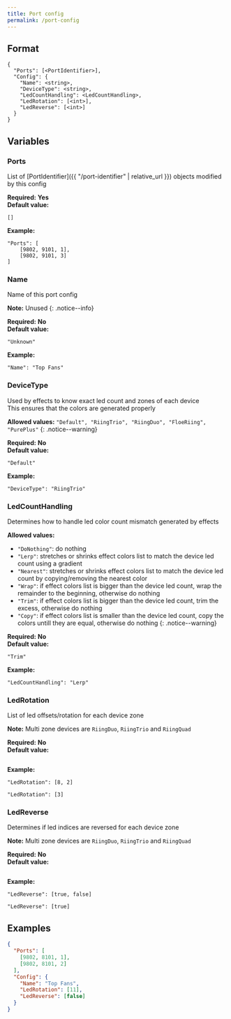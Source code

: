```yaml
---
title: Port config
permalink: /port-config
---
```


## Format

~~~
{
  "Ports": [<PortIdentifier>],
  "Config": {
    "Name": <string>,
    "DeviceType": <string>,
    "LedCountHandling": <LedCountHandling>,
    "LedRotation": [<int>],
    "LedReverse": [<int>]
  }
}
~~~

## Variables

### Ports
<div class="variable-block" markdown="block">

List of [PortIdentifier]({{ "/port-identifier" | relative_url }}) objects modified by this config

**Required:** **Yes**<br>
**Default value:**

~~~
[]
~~~
**Example:**

~~~
"Ports": [
    [9802, 9101, 1],
    [9802, 9101, 3]
]
~~~

</div>

### Name
<div class="variable-block" markdown="block">

Name of this port config

**Note:** Unused
{: .notice--info}

**Required:** **No**<br>
**Default value:**

~~~
"Unknown"
~~~
**Example:**

~~~
"Name": "Top Fans"
~~~

</div>

### DeviceType
<div class="variable-block" markdown="block">

Used by effects to know exact led count and zones of each device<br>This ensures that the colors are generated properly

**Allowed values:** `"Default", "RiingTrio", "RiingDuo", "FloeRiing", "PurePlus"`
{: .notice--warning}

**Required:** **No**<br>
**Default value:**

~~~
"Default"
~~~
**Example:**

~~~
"DeviceType": "RiingTrio"
~~~

</div>

### LedCountHandling
<div class="variable-block" markdown="block">

Determines how to handle led color count mismatch generated by effects

**Allowed values:**
* `"DoNothing"`: do nothing
* `"Lerp"`: stretches or shrinks effect colors list to match the device led count using a gradient
* `"Nearest"`: stretches or shrinks effect colors list to match the device led count by copying/removing the nearest color
* `"Wrap"`: if effect colors list is bigger than the device led count, wrap the remainder to the beginning, otherwise do nothing
* `"Trim"`: if effect colors list is bigger than the device led count, trim the excess, otherwise do nothing
* `"Copy"`: if effect colors list is smaller than the device led count, copy the colors untill they are equal, otherwise do nothing
{: .notice--warning}

**Required:** **No**<br>
**Default value:**

~~~
"Trim"
~~~
**Example:**

~~~
"LedCountHandling": "Lerp"
~~~

</div>

### LedRotation
<div class="variable-block" markdown="block">

List of led offsets/rotation for each device zone

**Note:** Multi zone devices are `RiingDuo`, `RiingTrio` and `RiingQuad`

**Required:** **No**<br>
**Default value:**

~~~
~~~
**Example:**

~~~
"LedRotation": [8, 2]
~~~
~~~
"LedRotation": [3]
~~~

</div>

### LedReverse
<div class="variable-block" markdown="block">

Determines if led indices are reversed for each device zone

**Note:** Multi zone devices are `RiingDuo`, `RiingTrio` and `RiingQuad`

**Required:** **No**<br>
**Default value:**

~~~
~~~
**Example:**

~~~
"LedReverse": [true, false]
~~~
~~~
"LedReverse": [true]
~~~

</div>

## Examples
~~~ json
{
  "Ports": [
  	[9802, 8101, 1],
  	[9802, 8101, 2]
  ],
  "Config": {
    "Name": "Top Fans",
    "LedRotation": [11],
    "LedReverse": [false]
  }
}
~~~